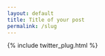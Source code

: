 ```yaml
---
layout: default
title: Title of your post
permalink: /slug
---
```


{% include twitter_plug.html %}
